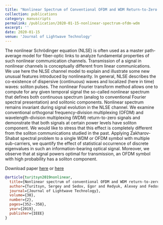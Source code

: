 ```yaml
---
title: "Nonlinear Spectrum of Conventional OFDM and WDM Return-to-Zero Signals in Nonlinear Channel"
collection: publications
category: manuscripts
permalink: /publication/2020-01-15-nonlinear-spectrum-ofdm-wdm
excerpt: ''
date: 2020-01-15
venue: 'Journal of Lightwave Technology'
---
```

The nonlinear Schrödinger equation (NLSE) is often used as a master path-average model for fiber-optic 
links to analyze fundamental properties of such nonlinear communication channels. 
Transmission of a signal in nonlinear channels is conceptually different from linear communications. 
We use here the NLSE channel model to explain and illustrate some new unusual features introduced by nonlinearity. 
In general, NLSE describes the co-existence of dispersive (continuous) waves and localized (here in time) waves: 
soliton pulses. The nonlinear Fourier transform method allows one to compute for any given temporal signal 
the so-called nonlinear spectrum that defines both continuous spectrum (analog to conventional 
Fourier spectral presentation) and solitonic components. Nonlinear spectrum remains invariant during signal 
evolution in the NLSE channel. We examine conventional orthogonal frequency-division multiplexing (OFDM) 
and wavelength-division multiplexing (WDM) return-to-zero signals and demonstrate that both signals at certain 
power levels have soliton component. We would like to stress that this effect is completely different from the 
soliton communications studied in the past. Applying Zakharov-Shabat spectral problem to a single WDM or OFDM 
symbol with multiple sub-carriers, 
we quantify the effect of statistical occurrence of discrete eigenvalues in such an information-bearing optical 
signal. Moreover, we observe that at signal powers optimal for transmission, an 
OFDM symbol with high probability has a soliton component.

Download paper [here](https://esf0.github.io/files/publication/nonlinear_spectrum_of_conventional_ofdm_and_wdm.pdf) or 
[here](https://ieeexplore.ieee.org/abstract/document/8915744)

```bibtex
@article{turitsyn2019nonlinear,
  title={Nonlinear spectrum of conventional OFDM and WDM return-to-zero signals in nonlinear channel},
  author={Turitsyn, Sergey and Sedov, Egor and Redyuk, Alexey and Fedoruk, Mikhail},
  journal={Journal of Lightwave Technology},
  volume={38},
  number={2},
  pages={352--358},
  year={2019},
  publisher={IEEE}
}
```
